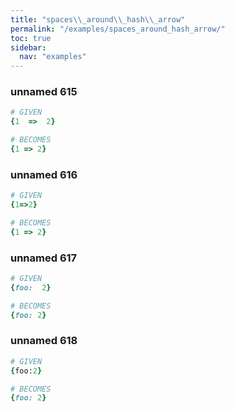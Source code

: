 ```yaml
---
title: "spaces\\_around\\_hash\\_arrow"
permalink: "/examples/spaces_around_hash_arrow/"
toc: true
sidebar:
  nav: "examples"
---
```


### unnamed 615
```ruby
# GIVEN
{1  =>  2}
```
```ruby
# BECOMES
{1 => 2}
```
### unnamed 616
```ruby
# GIVEN
{1=>2}
```
```ruby
# BECOMES
{1 => 2}
```
### unnamed 617
```ruby
# GIVEN
{foo:  2}
```
```ruby
# BECOMES
{foo: 2}
```
### unnamed 618
```ruby
# GIVEN
{foo:2}
```
```ruby
# BECOMES
{foo: 2}
```
